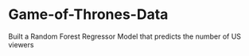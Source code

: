 # Game-of-Thrones-Data
Built a Random Forest Regressor Model that predicts the number of US viewers
